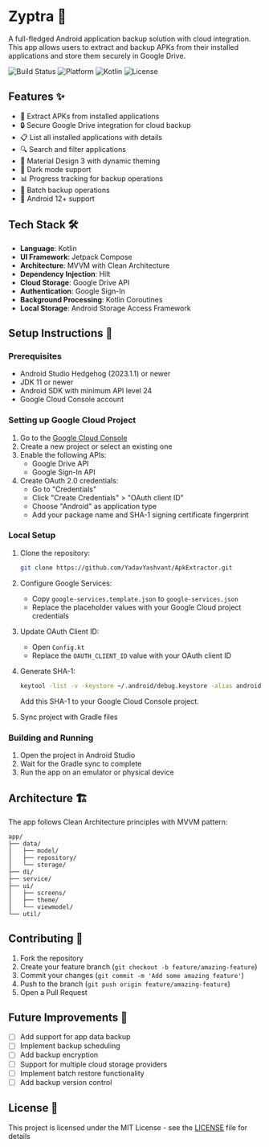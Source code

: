 # Zyptra 📱

A full-fledged Android application backup solution with cloud integration. This app allows users to extract and backup APKs from their installed applications and store them securely in Google Drive.

![Build Status](https://img.shields.io/badge/build-passing-brightgreen)
![Platform](https://img.shields.io/badge/platform-Android-green)
![Kotlin](https://img.shields.io/badge/kotlin-1.9.0-blue)
![License](https://img.shields.io/badge/license-MIT-orange)

## Features ✨

- 📱 Extract APKs from installed applications
- 🔒 Secure Google Drive integration for cloud backup
- 📋 List all installed applications with details
- 🔍 Search and filter applications
- 🎨 Material Design 3 with dynamic theming
- 🌙 Dark mode support
- 📊 Progress tracking for backup operations
- 🔄 Batch backup operations
- 🎯 Android 12+ support

## Tech Stack 🛠️

- **Language**: Kotlin
- **UI Framework**: Jetpack Compose
- **Architecture**: MVVM with Clean Architecture
- **Dependency Injection**: Hilt
- **Cloud Storage**: Google Drive API
- **Authentication**: Google Sign-In
- **Background Processing**: Kotlin Coroutines
- **Local Storage**: Android Storage Access Framework

## Setup Instructions 🚀

### Prerequisites

- Android Studio Hedgehog (2023.1.1) or newer
- JDK 11 or newer
- Android SDK with minimum API level 24
- Google Cloud Console account

### Setting up Google Cloud Project

1. Go to the [Google Cloud Console](https://console.cloud.google.com/)
2. Create a new project or select an existing one
3. Enable the following APIs:
   - Google Drive API
   - Google Sign-In API
4. Create OAuth 2.0 credentials:
   - Go to "Credentials"
   - Click "Create Credentials" > "OAuth client ID"
   - Choose "Android" as application type
   - Add your package name and SHA-1 signing certificate fingerprint

### Local Setup

1. Clone the repository:
   ```bash
   git clone https://github.com/YadavYashvant/ApkExtractor.git
   ```

2. Configure Google Services:
   - Copy `google-services.template.json` to `google-services.json`
   - Replace the placeholder values with your Google Cloud project credentials

3. Update OAuth Client ID:
   - Open `Config.kt`
   - Replace the `OAUTH_CLIENT_ID` value with your OAuth client ID

4. Generate SHA-1:
   ```bash
   keytool -list -v -keystore ~/.android/debug.keystore -alias androiddebugkey -storepass android -keypass android
   ```
   Add this SHA-1 to your Google Cloud Console project.

5. Sync project with Gradle files

### Building and Running

1. Open the project in Android Studio
2. Wait for the Gradle sync to complete
3. Run the app on an emulator or physical device

## Architecture 🏗️

The app follows Clean Architecture principles with MVVM pattern:

```
app/
├── data/
│   ├── model/
│   ├── repository/
│   └── storage/
├── di/
├── service/
├── ui/
│   ├── screens/
│   ├── theme/
│   └── viewmodel/
└── util/
```

## Contributing 🤝

1. Fork the repository
2. Create your feature branch (`git checkout -b feature/amazing-feature`)
3. Commit your changes (`git commit -m 'Add some amazing feature'`)
4. Push to the branch (`git push origin feature/amazing-feature`)
5. Open a Pull Request

## Future Improvements 🚀

- [ ] Add support for app data backup
- [ ] Implement backup scheduling
- [ ] Add backup encryption
- [ ] Support for multiple cloud storage providers
- [ ] Implement batch restore functionality
- [ ] Add backup version control

## License 📄

This project is licensed under the MIT License - see the [LICENSE](LICENSE) file for details
